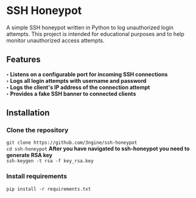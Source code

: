 # SSH Honeypot
<p>A simple SSH honeypot written in Python to log unauthorized login attempts. This project is intended for educational purposes and to help monitor unauthorized access attempts.</p>

<h2>Features</h2>
   <strong>‣ Listens on a configurable port for incoming SSH connections</strong><br>
   <strong>‣ Logs all login attempts with username and password</strong><br>
   <strong>‣ Logs the client's IP address of the connection attempt</strong><br>
   <strong>‣ Provides a fake SSH banner to connected clients</strong>
<h2>Installation</h2>
<h3>Clone the repository</h3>
<code>git clone https://github.com/3ngine/ssh-honeypot</code><br>
<code>cd ssh-honeypot</code>
<strong>After you have navigated to ssh-honeypot you need to generate RSA key</strong><br>
<code>ssh-keygen -t rsa -f key_rsa.key</code>
<h3>Install requirements</h3>
<code>pip install -r requirements.txt</code>
